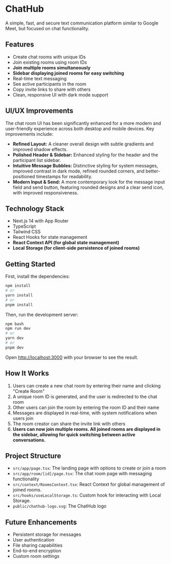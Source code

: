 # ChatHub

A simple, fast, and secure text communication platform similar to Google Meet, but focused on chat functionality.

## Features

- Create chat rooms with unique IDs
- Join existing rooms using room IDs
- **Join multiple rooms simultaneously**
- **Sidebar displaying joined rooms for easy switching**
- Real-time text messaging
- See active participants in the room
- Copy invite links to share with others
- Clean, responsive UI with dark mode support

## UI/UX Improvements

The chat room UI has been significantly enhanced for a more modern and user-friendly experience across both desktop and mobile devices. Key improvements include:
- **Refined Layout:** A cleaner overall design with subtle gradients and improved shadow effects.
- **Polished Header & Sidebar:** Enhanced styling for the header and the participant list sidebar.
- **Intuitive Message Bubbles:** Distinctive styling for system messages, improved contrast in dark mode, refined rounded corners, and better-positioned timestamps for readability.
- **Modern Input & Send:** A more contemporary look for the message input field and send button, featuring rounded designs and a clear send icon, with improved responsiveness.

## Technology Stack

- Next.js 14 with App Router
- TypeScript
- Tailwind CSS
- React Hooks for state management
- **React Context API (for global state management)**
- **Local Storage (for client-side persistence of joined rooms)**

## Getting Started

First, install the dependencies:

```bash
npm install
# or
yarn install
# or
pnpm install
```

Then, run the development server:

```bash
npm bash
npm run dev
# or
yarn dev
# or
pnpm dev
```

Open [http://localhost:3000](http://localhost:3000) with your browser to see the result.

## How It Works

1. Users can create a new chat room by entering their name and clicking "Create Room"
2. A unique room ID is generated, and the user is redirected to the chat room
3. Other users can join the room by entering the room ID and their name
4. Messages are displayed in real-time, with system notifications when users join
5. The room creator can share the invite link with others
6. **Users can now join multiple rooms. All joined rooms are displayed in the sidebar, allowing for quick switching between active conversations.**

## Project Structure

- `src/app/page.tsx`: The landing page with options to create or join a room
- `src/app/room/[id]/page.tsx`: The chat room page with messaging functionality
- `src/context/RoomsContext.tsx`: React Context for global management of joined rooms.
- `src/hooks/useLocalStorage.ts`: Custom hook for interacting with Local Storage.
- `public/chathub-logo.svg`: The ChatHub logo

## Future Enhancements

- Persistent storage for messages
- User authentication
- File sharing capabilities
- End-to-end encryption
- Custom room settings
